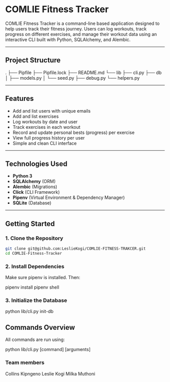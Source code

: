 #  COMLIE Fitness Tracker

COMLIE Fitness Tracker is a command-line based application designed to help users track their fitness journey. Users can log workouts, track progress on different exercises, and manage their workout data using an interactive CLI built with Python, SQLAlchemy, and Alembic.

---

## Project Structure

.
├── Pipfile
├── Pipfile.lock
├── README.md
└── lib
    ├── cli.py
    ├── db
    │   ├── models.py
    │   └── seed.py
    ├── debug.py
    └── helpers.py

---

## Features

- Add and list users with unique emails
- Add and list exercises
- Log workouts by date and user
- Track exercises in each workout
- Record and update personal bests (progress) per exercise
- View full progress history per user
- Simple and clean CLI interface

---

## Technologies Used

- **Python 3**
- **SQLAlchemy** (ORM)
- **Alembic** (Migrations)
- **Click** (CLI Framework)
- **Pipenv** (Virtual Environment & Dependency Manager)
- **SQLite** (Database)

---

##  Getting Started

### 1. Clone the Repository

```bash
git clone git@github.com:LeslieKogi/COMLIE-FITNESS-TRAKCER.git
cd COMLIE-Fitness-Tracker
```

### 2. Install Dependencies
Make sure pipenv is installed. Then:

pipenv install
pipenv shell

### 3. Initialize the Database

python lib/cli.py init-db

## Commands Overview
All commands are run using:

python lib/cli.py [command] [arguments]

### Team members
Collins Kipngeno
Leslie Kogi
Milka Muthoni
